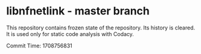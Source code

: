 # libnfnetlink - master branch

This repository contains frozen state of the repository.
Its history is cleared. It is used only for static code
analysis with Codacy.

Commit Time: 1708756831
